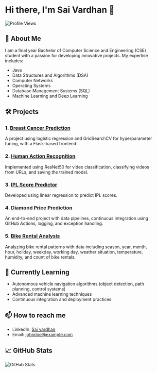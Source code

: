 # Hi there, I'm Sai Vardhan 👋

![Profile Views](https://komarev.com/ghpvc/?username=Saivardhan655&color=blue)


## 🚀 About Me

I am a final year Bachelor of Computer Science and Engineering (CSE) student with a passion for developing innovative projects. My expertise includes:

- Java
- Data Structures and Algorithms (DSA)
- Computer Networks
- Operating Systems
- Database Management Systems (SQL)
- Machine Learning and Deep Learning

## 🛠️ Projects

### 1. [Breast Cancer Prediction](https://github.com/johndoe/breast-cancer-prediction)
A project using logistic regression and GridSearchCV for hyperparameter tuning, with a Flask-based frontend.

### 2. [Human Action Recognition](https://github.com/johndoe/human-action-recognition)
Implemented using ResNet50 for video classification, classifying videos from URLs, and saving the trained model.

### 3. [IPL Score Predictor](https://github.com/johndoe/ipl-score-predictor)
Developed using linear regression to predict IPL scores.

### 4. [Diamond Price Prediction](https://github.com/johndoe/diamond-price-prediction)
An end-to-end project with data pipelines, continuous integration using GitHub Actions, logging, and exception handling.

### 5. [Bike Rental Analysis](https://github.com/johndoe/bike-rental-analysis)
Analyzing bike rental patterns with data including season, year, month, hour, holiday, weekday, working day, weather situation, temperature, humidity, and count of bike rentals.

## 🌱 Currently Learning

- Autonomous vehicle navigation algorithms (object detection, path planning, control systems)
- Advanced machine learning techniques
- Continuous integration and deployment practices

## 📫 How to reach me

- LinkedIn: [Sai vardhan](https://linkedin.com/in/sai-vardhan522b)
- Email: [johndoe@example.com](mailto:saivardhan9154@gmail.com)

## 📈 GitHub Stats

![GitHub Stats](https://github-readme-stats.vercel.app/api?username=Saivardhan655&show_icons=true&theme=radical)

